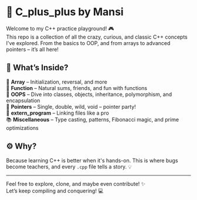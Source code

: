 # 🚀 C_plus_plus by Mansi

Welcome to my C++ practice playground! 🎮  
This repo is a collection of all the crazy, curious, and classic C++ concepts I've explored. From the basics to OOP, and from arrays to advanced pointers – it’s all here!

## 📂 What’s Inside?

🧮 **Array** – Initialization, reversal, and more  
🧠 **Function** – Natural sums, friends, and fun with functions  
🔐 **OOPS** – Dive into classes, objects, inheritance, polymorphism, and encapsulation  
🎯 **Pointers** – Single, double, wild, void – pointer party!  
🧪 **extern_program** – Linking files like a pro  
📚 **Miscellaneous** – Type casting, patterns, Fibonacci magic, and prime optimizations  

## ⚙️ Why?

Because learning C++ is better when it's hands-on. This is where bugs become teachers, and every `.cpp` file tells a story. 💡

---

Feel free to explore, clone, and maybe even contribute! ✨  
Let’s keep compiling and conquering! 💻

